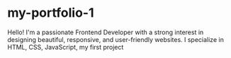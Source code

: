 # my-portfolio-1
Hello! I'm a passionate Frontend Developer with a strong interest in designing beautiful, responsive, and user-friendly websites. I specialize in HTML, CSS, JavaScript,
my first project
